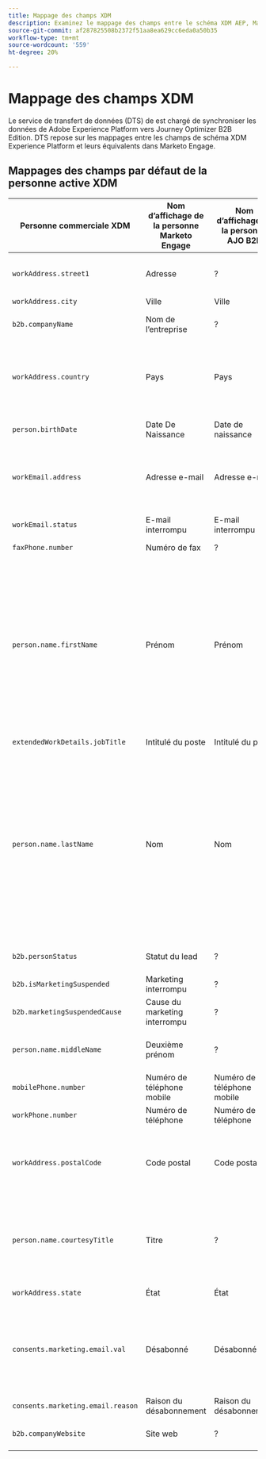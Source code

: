 ```yaml
---
title: Mappage des champs XDM
description: Examinez le mappage des champs entre le schéma XDM AEP, Marketo Engage et Journey Optimizer B2B Edition.
source-git-commit: af287825508b2372f51aa8ea629cc6eda0a50b35
workflow-type: tm+mt
source-wordcount: '559'
ht-degree: 20%

---
```


# Mappage des champs XDM

Le service de transfert de données (DTS) de est chargé de synchroniser les données de Adobe Experience Platform vers Journey Optimizer B2B Edition. DTS repose sur les mappages entre les champs de schéma XDM Experience Platform et leurs équivalents dans Marketo Engage.

## Mappages des champs par défaut de la personne active XDM

| Personne commerciale XDM | Nom d’affichage de la personne Marketo Engage | Nom d’affichage de la personne AJO B2B | Type XDM | Type de Marketo | Description XDM |
|------------------- |---------------------------------- |--------------------------- |-------- |------------ |--------------- |
| `workAddress.street1` | Adresse | ? | Chaîne | Texte | Informations au niveau de la rue par Principal, numéro d’appartement, numéro de rue et nom de rue. |
| `workAddress.city ` | Ville | Ville | Chaîne | Chaîne | Nom de la ville. |
| `b2b.companyName` | Nom de l’entreprise | ? | Chaîne | Chaîne | Nom de la société à laquelle est associé un homme d’affaires. |
| `workAddress.country` | Pays | Pays | Chaîne | Chaîne | Nom du territoire administré par le gouvernement. À l’exception de `xdm:countryCode`, il s’agit d’un champ de forme libre qui peut avoir le nom du pays dans n’importe quelle langue. |
| `person.birthDate` | Date De Naissance | Date de naissance | Chaîne | Date | Date complète de naissance d’une personne.  AAAA-MM-JJ |
| `workEmail.address` | Adresse e-mail | Adresse e-mail | Chaîne | E-mail | Adresse technique, par exemple, &#39;<name@domain.com>&#39;, telle que généralement définie dans la norme RFC2822 et les normes ultérieures. |
| `workEmail.status` | E-mail interrompu | E-mail interrompu | Chaîne | Booléen | Une indication sur la possibilité d’utiliser l’adresse électronique. |
| `faxPhone.number` | Numéro de fax | ? | Chaîne | téléphone | Fax. |
| `person.name.firstName` | Prénom | Prénom | Chaîne | Chaîne | Premier segment du nom dans l’ordre d’écriture le plus communément accepté dans la langue du nom. Dans de nombreuses cultures, il s’agit du prénom personnel ou du prénom préféré. Les propriétés firstName et lastName ont été introduites afin de maintenir la compatibilité avec les systèmes existants qui modélisent les noms de manière simplifiée, non sémantique et non internationalisable. L’utilisation de xdm:fullName est toujours préférable. |
| `extendedWorkDetails.jobTitle` | Intitulé du poste | Intitulé du poste | Chaîne | Chaîne | Fonction de la personne. |
| `person.name.lastName` | Nom | Nom | Chaîne | Chaîne | Dernier segment du nom dans l’ordre d’écriture le plus communément accepté dans la langue du nom. Dans de nombreuses cultures, il s&#39;agit du nom de famille, du nom de famille, du patronyme ou du matronyme hérités. Les propriétés firstName et lastName ont été introduites afin de maintenir la compatibilité avec les systèmes existants qui modélisent les noms de manière simplifiée, non sémantique et non internationalisable. L’utilisation de xdm:fullName est toujours préférable. |
| `b2b.personStatus` | Statut du lead | ? | Chaîne | Chaîne | Champ enregistrant l’état actuel du marketing/des ventes de la Personne. |
| `b2b.isMarketingSuspended` | Marketing interrompu | ? | Booléen | Booléen | Indique si le marketing est suspendu pour la personne. |
| `b2b.marketingSuspendedCause` | Cause du marketing interrompu | ? | Chaîne | Chaîne | Si le marketing est suspendu pour la personne, cette propriété en fournit la raison. |
| `person.name.middleName` | Deuxième prénom | ? | Chaîne | téléphone | Nom intermédiaire, nom alternatif ou noms supplémentaires fournis entre le prénom et le nom. |
| `mobilePhone.number` | Numéro de téléphone mobile | Numéro de téléphone mobile | Chaîne | téléphone | Numéro de téléphone portable. |
| `workPhone.number` | Numéro de téléphone | Numéro de téléphone | Chaîne | téléphone | Numéro de téléphone professionnel. |
| `workAddress.postalCode` | Code postal | Code postal | Chaîne | Chaîne | Code postal de l’emplacement. Les codes postaux ne sont pas disponibles pour tous les pays. Dans certains pays, ce champ ne contiendra qu&#39;une partie du code postal. |
| `person.name.courtesyTitle` | Titre | ? | Chaîne | Chaîne | En général, abréviation du titre d’une personne, du titre honorifique ou de la formule de salutation. courtesyTitle est utilisé devant le nom complet ou le nom de famille dans les textes d&#39;ouverture. Par exemple, M., Mme ou Dr. |
| `workAddress.state` | État | État | Chaîne | Chaîne | Nom de l’État. C&#39;est un champ de forme libre. |
| `consents.marketing.email.val` | Désabonné | Désabonné | Chaîne | Booléen | Si unsubscribed est true (par exemple, value = 1), définissez `consents.marketing.email.val` sur (n). Si le désabonnement est false (par exemple, valeur = 0), définissez consents.marketing.email.val sur null. |
| `consents.marketing.email.reason` | Raison du désabonnement | Raison du désabonnement | Chaîne | Chaîne |  |
| `b2b.companyWebsite` | Site web | ? | Chaîne | url | Site Web de la société à laquelle est associé un homme d’affaires. |

